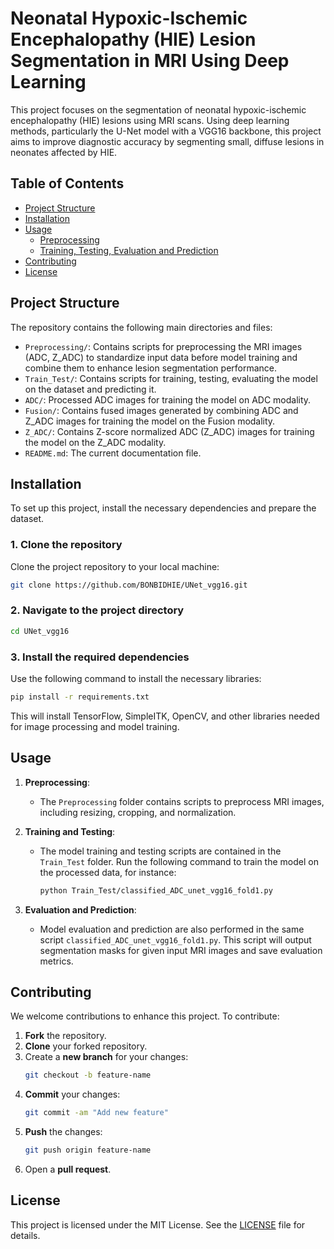# Neonatal Hypoxic-Ischemic Encephalopathy (HIE) Lesion Segmentation in MRI Using Deep Learning

This project focuses on the segmentation of neonatal hypoxic-ischemic encephalopathy (HIE) lesions using MRI scans. Using deep learning methods, particularly the U-Net model with a VGG16 backbone, this project aims to improve diagnostic accuracy by segmenting small, diffuse lesions in neonates affected by HIE.

## Table of Contents

- [Project Structure](#project-structure)
- [Installation](#installation)
- [Usage](#usage)
  - [Preprocessing](#preprocessing)
  - [Training, Testing, Evaluation and Prediction](#training-testing-evaluation-and-prediction)
- [Contributing](#contributing)
- [License](#license)

## Project Structure

The repository contains the following main directories and files:

- `Preprocessing/`: Contains scripts for preprocessing the MRI images (ADC, Z_ADC) to standardize input data before model training and combine them to enhance lesion segmentation performance.
- `Train_Test/`: Contains scripts for training, testing, evaluating the model on the dataset and predicting it.
- `ADC/`: Processed ADC images for training the model on ADC modality.
- `Fusion/`: Contains fused images generated by combining ADC and Z_ADC images for training the model on the Fusion modality.
- `Z_ADC/`: Contains Z-score normalized ADC (Z_ADC) images for training the model on the Z_ADC modality.
- `README.md`: The current documentation file.

## Installation

To set up this project, install the necessary dependencies and prepare the dataset.

### 1. Clone the repository
Clone the project repository to your local machine:

```bash
git clone https://github.com/BONBIDHIE/UNet_vgg16.git
```

### 2. Navigate to the project directory
```bash
cd UNet_vgg16
```

### 3. Install the required dependencies
Use the following command to install the necessary libraries:

```bash
pip install -r requirements.txt
```

This will install TensorFlow, SimpleITK, OpenCV, and other libraries needed for image processing and model training.

## Usage

1. **Preprocessing**:
   - The `Preprocessing` folder contains scripts to preprocess MRI images, including resizing, cropping, and normalization.

2. **Training and Testing**:
   - The model training and testing scripts are contained in the `Train_Test` folder. Run the following command to train the model on the processed data, for instance:
   
     ```bash
     python Train_Test/classified_ADC_unet_vgg16_fold1.py
     ```

3. **Evaluation and Prediction**:
   - Model evaluation and prediction are also performed in the same script `classified_ADC_unet_vgg16_fold1.py`. This script will output segmentation masks for given input MRI images and save evaluation metrics.


## Contributing

We welcome contributions to enhance this project. To contribute:

1. **Fork** the repository.
2. **Clone** your forked repository.
3. Create a **new branch** for your changes:
   ```bash
   git checkout -b feature-name
   ```
4. **Commit** your changes:
   ```bash
   git commit -am "Add new feature"
   ```
5. **Push** the changes:
   ```bash
   git push origin feature-name
   ```
6. Open a **pull request**.

## License

This project is licensed under the MIT License. See the [LICENSE](LICENSE) file for details.



